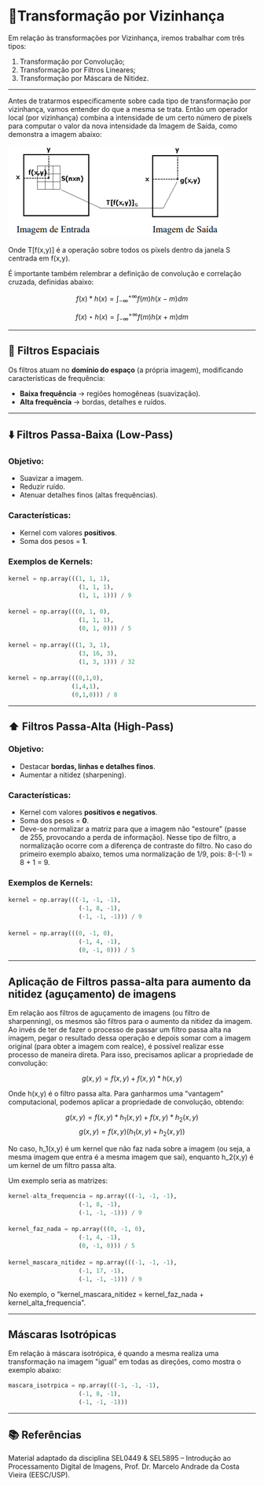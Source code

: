 # 📘Transformação por Vizinhança #

Em relação às transformações por Vizinhança, iremos trabalhar com três tipos: 
1) Transformação por Convolução;
2) Transformação por Filtros Lineares;
3) Transformação por Máscara de Nitidez.

---

Antes de tratarmos especificamente sobre cada tipo de transformação por vizinhança, vamos entender do que a mesma se trata. Então um operador local (por vizinhança) combina a intensidade de um certo número de pixels para computar o valor da nova intensidade da Imagem de Saída, como demonstra a imagem abaixo: 

![Definição de Operador Local](./images_teoria/def_transf_vizinhanca.png)

Onde T[f(x,y)] é a operação sobre todos os píxels dentro da janela S centrada em f(x,y). 

É importante também relembrar a definição de convolução e correlação cruzada, definidas abaixo: 

$$f(x) * h(x) = \int_{-\infty}^{+\infty} f(m)h(x - m)dm$$

$$f(x) \star h(x) = \int_{-\infty}^{+\infty} f(m)h(x + m)dm$$

---

## 🎨 Filtros Espaciais

Os filtros atuam no **domínio do espaço** (a própria imagem), modificando características de frequência:  
- **Baixa frequência** → regiões homogêneas (suavização).
- **Alta frequência** → bordas, detalhes e ruídos.  

--- 

## ⬇️ Filtros Passa-Baixa (Low-Pass)

### Objetivo:
- Suavizar a imagem.  
- Reduzir ruído.  
- Atenuar detalhes finos (altas frequências).  

### Características:
- Kernel com valores **positivos**.  
- Soma dos pesos = **1**.

### Exemplos de Kernels:

```python
kernel = np.array(((1, 1, 1),
                    (1, 1, 1),
                    (1, 1, 1))) / 9

kernel = np.array(((0, 1, 0),
                    (1, 1, 1),
                    (0, 1, 0))) / 5

kernel = np.array(((1, 3, 1),
                    (3, 16, 3),
                    (1, 3, 1))) / 32

kernel = np.array(((0,1,0),
                  (1,4,1),
                  (0,1,0))) / 8

```
---

## ⬆️ Filtros Passa-Alta (High-Pass)

### Objetivo:
- Destacar **bordas, linhas e detalhes finos**.  
- Aumentar a nitidez (sharpening).  

### Características:
- Kernel com valores **positivos e negativos**.  
- Soma dos pesos = **0**.
- Deve-se normalizar a matriz para que a imagem não "estoure" (passe de 255, provocando a perda de informação). Nesse tipo de filtro, a normalização ocorre com a diferença de contraste do filtro. No caso do primeiro exemplo abaixo, temos uma normalização de 1/9, pois: 8-(-1) = 8 + 1 = 9.

### Exemplos de Kernels:
```python
kernel = np.array(((-1, -1, -1),
                    (-1, 8, -1),
                    (-1, -1, -1))) / 9

kernel = np.array(((0, -1, 0),
                    (-1, 4, -1),
                    (0, -1, 0))) / 5

```

---

## Aplicação de Filtros passa-alta para aumento da nitidez (aguçamento) de imagens ## 

Em relação aos filtros de aguçamento de imagens (ou filtro de sharpenning), os mesmos são filtros para o aumento da nitidez da imagem. Ao invés de ter de fazer o processo de passar um filtro passa alta na imagem, pegar o resultado dessa operação e depois somar com a imagem original (para obter a imagem com realce), é possível realizar esse processo de maneira direta. Para isso, precisamos aplicar a propriedade de convolução: 

$$ g(x,y) = f(x,y) + f(x,y)*h(x,y) $$

Onde h(x,y) é o filtro passa alta. Para ganharmos uma "vantagem" computacional, podemos aplicar a propriedade de convolução, obtendo: 

$$ g(x,y) = f(x,y)*h_1(x,y) + f(x,y)*h_2(x,y) $$
$$ g(x,y) = f(x,y) (h_1(x,y) + h_2(x,y)) $$

No caso, h_1(x,y) é um kernel que não faz nada sobre a imagem (ou seja, a mesma imagem que entra é a mesma imagem que sai), enquanto h_2(x,y) é um kernel de um filtro passa alta. 

Um exemplo seria as matrizes: 
```python
kernel-alta_frequencia = np.array(((-1, -1, -1),
                    (-1, 8, -1),
                    (-1, -1, -1))) / 9

kernel_faz_nada = np.array(((0, -1, 0),
                    (-1, 4, -1),
                    (0, -1, 0))) / 5

kernel_mascara_nitidez = np.array(((-1, -1, -1),
                    (-1, 17, -1),
                    (-1, -1, -1))) / 9

```
No exemplo, o "kernel_mascara_nitidez = kernel_faz_nada + kernel_alta_frequencia". 

---

## Máscaras Isotrópicas ## 

Em relação à máscara isotrópica, é quando a mesma realiza uma transformação na imagem "igual" em todas as direções, como mostra o exemplo abaixo:
```python
mascara_isotrpica = np.array(((-1, -1, -1),
                    (-1, 8, -1),
                    (-1, -1, -1)))

```
---
## 📚 Referências ##

Material adaptado da disciplina SEL0449 & SEL5895 – Introdução ao Processamento Digital de Imagens,
Prof. Dr. Marcelo Andrade da Costa Vieira (EESC/USP).





